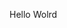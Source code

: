 Hello Wolrd

































































































































































































































































































































































































































